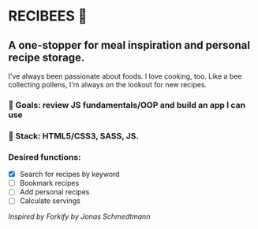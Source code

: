# RECIBEES 🐝
## A one-stopper for meal inspiration and personal recipe storage.
I've always been passionate about foods. I love cooking, too. Like a bee collecting pollens, I'm always on the lookout for new recipes. 
### 🎯 Goals: review JS fundamentals/OOP and build an app I can use
### 🍔 Stack: HTML5/CSS3, SASS, JS.

### Desired functions:
- [x] Search for recipes by keyword
- [ ] Bookmark recipes
- [ ] Add personal recipes
- [ ] Calculate servings
      
_Inspired by Forkify by Jonas Schmedtmann_ 
